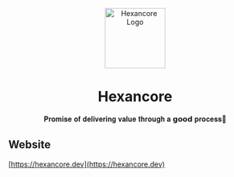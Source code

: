 <p align="center">
  <a href="https://hexancore.dev/" target="blank"><img src="https://avatars.githubusercontent.com/u/113235766?s=200&v=4" width="120" alt="Hexancore Logo" /></a>
</p>

<h1 align="center">Hexancore</h1>
<p align="center">𝐏𝐫𝐨𝐦𝐢𝐬𝐞 𝐨𝐟 𝐝𝐞𝐥𝐢𝐯𝐞𝐫𝐢𝐧𝐠 𝐯𝐚𝐥𝐮𝐞 𝐭𝐡𝐫𝐨𝐮𝐠𝐡 𝐚 𝗴𝗼𝗼𝗱 𝐩𝐫𝐨𝐜𝐞𝐬𝐬🤝</p>

## Website

[https://hexancore.dev](https://hexancore.dev)

